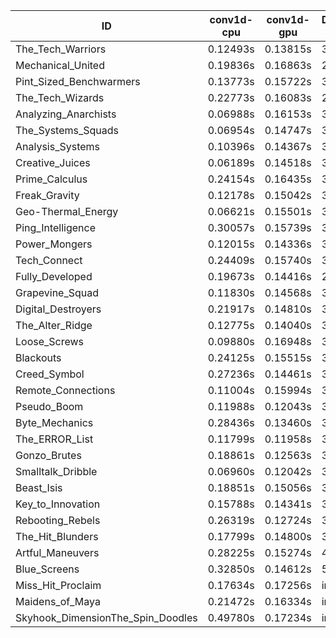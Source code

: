 |ID|conv1d-cpu|conv1d-gpu|DWSPConv2D-gpu|gemm-gpu|avg|
|-|-|-|-|-|-|
|The_Tech_Warriors|0.12493s|0.13815s|3.02905s|1.77998s|1.26803s|
|Mechanical_United|0.19836s|0.16863s|2.98616s|1.80261s|1.28894s|
|Pint_Sized_Benchwarmers|0.13773s|0.15722s|3.13755s|1.78110s|1.30340s|
|The_Tech_Wizards|0.22773s|0.16083s|2.99276s|1.85122s|1.30813s|
|Analyzing_Anarchists|0.06988s|0.16153s|3.10095s|1.90108s|1.30836s|
|The_Systems_Squads|0.06954s|0.14747s|3.22400s|1.86590s|1.32673s|
|Analysis_Systems|0.10396s|0.14367s|3.29204s|1.78209s|1.33044s|
|Creative_Juices|0.06189s|0.14518s|3.30206s|1.84115s|1.33757s|
|Prime_Calculus|0.24154s|0.16435s|3.17895s|1.85675s|1.36040s|
|Freak_Gravity|0.12178s|0.15042s|3.31367s|1.85788s|1.36094s|
|Geo-Thermal_Energy|0.06621s|0.15501s|3.40765s|1.84189s|1.36769s|
|Ping_Intelligence|0.30057s|0.15739s|3.23185s|1.79019s|1.37000s|
|Power_Mongers|0.12015s|0.14336s|3.37615s|1.85537s|1.37376s|
|Tech_Connect|0.24409s|0.15740s|3.20188s|1.93073s|1.38353s|
|Fully_Developed|0.19673s|0.14416s|2.99368s|2.25569s|1.39756s|
|Grapevine_Squad|0.11830s|0.14568s|3.29678s|2.04657s|1.40183s|
|Digital_Destroyers|0.21917s|0.14810s|3.21857s|2.02710s|1.40324s|
|The_Alter_Ridge|0.12775s|0.14040s|3.48374s|1.92693s|1.41971s|
|Loose_Screws|0.09880s|0.16948s|3.34435s|2.11446s|1.43177s|
|Blackouts|0.24125s|0.15515s|3.20164s|2.15095s|1.43725s|
|Creed_Symbol|0.27236s|0.14461s|3.26659s|2.11136s|1.44873s|
|Remote_Connections|0.11004s|0.15994s|3.35879s|2.17106s|1.44996s|
|Pseudo_Boom|0.11988s|0.12043s|3.42981s|2.17703s|1.46179s|
|Byte_Mechanics|0.28436s|0.13460s|3.38476s|2.12707s|1.48270s|
|The_ERROR_List|0.11799s|0.11958s|3.56527s|2.18953s|1.49809s|
|Gonzo_Brutes|0.18861s|0.12563s|3.54564s|2.14109s|1.50024s|
|Smalltalk_Dribble|0.06960s|0.12042s|3.61764s|2.22146s|1.50728s|
|Beast_Isis|0.18851s|0.15056s|3.64754s|2.13991s|1.53163s|
|Key_to_Innovation|0.15788s|0.14341s|3.48423s|2.74126s|1.63170s|
|Rebooting_Rebels|0.26319s|0.12724s|3.47091s|2.81379s|1.66878s|
|The_Hit_Blunders|0.17799s|0.14800s|3.43149s|2.99102s|1.68712s|
|Artful_Maneuvers|0.28225s|0.15274s|4.44525s|2.75135s|1.90790s|
|Blue_Screens|0.32850s|0.14612s|5.43212s|2.77765s|2.17110s|
|Miss_Hit_Proclaim|0.17634s|0.17256s|infs|infs|infs|
|Maidens_of_Maya|0.21472s|0.16334s|infs|infs|infs|
|Skyhook_DimensionThe_Spin_Doodles|0.49780s|0.17234s|infs|infs|infs|
